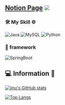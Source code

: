 

## [Notion Page](https://tangy-island-25d.notion.site/bc031366501e4bf2a11b0c250ead139b) <img src="https://img.icons8.com/ios/50/000000/notion.png"/>

### 🛠 My Skill ⚙️
<!--**- Language**  -->

![Java](https://img.shields.io/badge/Java-%E2%98%85%E2%98%85%E2%98%85%E2%98%85%E2%98%84-saddlebrown?style=flat-square&logo=Java&logoColor=white&labelColor=saddlebrown)
![MySQL](https://img.shields.io/badge/MySQL-%E2%98%85%E2%98%85%E2%98%85%E2%98%85%E2%98%85-blue?style=flat-square&logo=MySQL&logoColor=white&labelColor=blue)
![Python](https://img.shields.io/badge/Python-%E2%98%85%E2%98%85%E2%98%85%E2%98%86%E2%98%81-green?style=flat-square&logo=Python&logoColor=white&labelColor=green)

### 📝 framework
<!--**- Framework**  -->

![SpringBoot](https://img.shields.io/badge/SpringBoot-%E2%98%85%E2%98%85%E2%98%85%E2%98%85%E2%98%84-limegreen?style=flat-square&logo=Spring&logoColor=white&labelColor=limegreen)
## 💻 Information 🐶
<!-- Widgets -->
 <div align="">
 
  [![jinu's GitHub stats](https://github-readme-stats.vercel.app/api?username=jinwoo794533&show_icons=true&theme=cobalt)](https://github.com/anuraghazra/github-readme-stats)
</div>
<div align="">
  
  [![Top Langs](https://github-readme-stats.vercel.app/api/top-langs/?username=jinwoo794533&layout=compact&theme=omni&langs_count=5)](https://github.com/anuraghazra/github-readme-stats)
  
  </div>
<!--
 **jinwoo794533/jinwoo794533** is a ✨ _special_ ✨ repository because its `README.md` (this file) appears on your GitHub profile.

Here are some ideas to get you started:

- 🔭 I’m currently working on ...
- 🌱 I’m currently learning ...
- 👯 I’m looking to collaborate on ...
- 🤔 I’m looking for help with ...
- 💬 Ask me about ...
- 📫 How to reach me: ...
- 😄 Pronouns: ...
- ⚡ Fun fact: ...
-->
